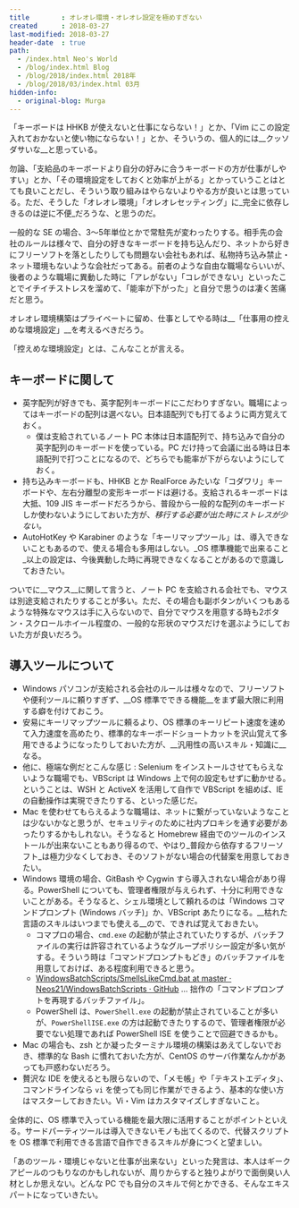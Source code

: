 ```yaml
---
title        : オレオレ環境・オレオレ設定を極めすぎない
created      : 2018-03-27
last-modified: 2018-03-27
header-date  : true
path:
  - /index.html Neo's World
  - /blog/index.html Blog
  - /blog/2018/index.html 2018年
  - /blog/2018/03/index.html 03月
hidden-info:
  - original-blog: Murga
---
```


「キーボードは HHKB が使えないと仕事にならない！」とか、「Vim にこの設定入れておかないと使い物にならない！」とか、そういうの、個人的には__クッソダサいな__と思っている。

勿論、「支給品のキーボードより自分の好みに合うキーボードの方が仕事がしやすい」とか、「その環境設定をしておくと効率が上がる」とかっていうことはとても良いことだし、そういう取り組みはやらないよりやる方が良いとは思っている。ただ、そうした「オレオレ環境」「オレオレセッティング」に_完全に依存しきるのは逆に不便_だろうな、と思うのだ。

一般的な SE の場合、3〜5年単位とかで常駐先が変わったりする。相手先の会社のルールは様々で、自分の好きなキーボードを持ち込んだり、ネットから好きにフリーソフトを落としたりしても問題ない会社もあれば、私物持ち込み禁止・ネット環境もないような会社だってある。前者のような自由な職場ならいいが、後者のような職場に異動した時に「アレがない」「コレができない」といったことでイチイチストレスを溜めて、「能率が下がった」と自分で思うのは凄く苦痛だと思う。

オレオレ環境構築はプライベートに留め、仕事としてやる時は__「仕事用の控えめな環境設定」__を考えるべきだろう。

「控えめな環境設定」とは、こんなことが言える。

## キーボードに関して

- 英字配列が好きでも、英字配列キーボードにこだわりすぎない。職場によってはキーボードの配列は選べない。日本語配列でも打てるように両方覚えておく。
  - 僕は支給されているノート PC 本体は日本語配列で、持ち込みで自分の英字配列のキーボードを使っている。PC だけ持って会議に出る時は日本語配列で打つことになるので、どちらでも能率が下がらないようにしておく。
- 持ち込みキーボードも、HHKB とか RealForce みたいな「コダワリ」キーボードや、左右分離型の変形キーボードは避ける。支給されるキーボードは大抵、109 JIS キーボードだろうから、普段から一般的な配列のキーボードしか使わないようにしておいた方が、_移行する必要が出た時にストレスが少ない。_
- AutoHotKey や Karabiner のような「キーリマップツール」は、導入できないこともあるので、使える場合も多用はしない。_OS 標準機能で出来ること_以上の設定は、今後異動した時に再現できなくなることがあるので意識しておきたい。

ついでに__マウス__に関して言うと、ノート PC を支給される会社でも、マウスは別途支給されたりすることが多い。ただ、その場合も副ボタンがいくつもあるような特殊なマウスは手に入らないので、自分でマウスを用意する時も2ボタン・スクロールホイール程度の、一般的な形状のマウスだけを選ぶようにしておいた方が良いだろう。

## 導入ツールについて

- Windows パソコンが支給される会社のルールは様々なので、フリーソフトや便利ツールに頼りすぎず、__OS 標準でできる機能__をまず最大限に利用する癖を付けておこう。
- 安易にキーリマップツールに頼るより、OS 標準のキーリピート速度を速めて入力速度を高めたり、標準的なキーボードショートカットを沢山覚えて多用できるようになったりしておいた方が、__汎用性の高いスキル・知識に__なる。
- 他に、極端な例だとこんな感じ : Selenium をインストールさせてもらえないような職場でも、VBScript は Windows 上で何の設定もせずに動かせる。ということは、WSH と ActiveX を活用して自作で VBScript を組めば、IE の自動操作は実現できたりする、といった感じだ。
- Mac を使わせてもらえるような職場は、ネットに繋がっていないようなことは少ないかなと思うが、セキュリティのために社内プロキシを通す必要があったりするかもしれない。そうなると Homebrew 経由でのツールのインストールが出来ないこともあり得るので、やはり_普段から依存するフリーソフト_は極力少なくしておき、そのソフトがない場合の代替案を用意しておきたい。
- Windows 環境の場合、GitBash や Cygwin すら導入されない場合があり得る。PowerShell についても、管理者権限が与えられず、十分に利用できないことがある。そうなると、シェル環境として頼れるのは「Windows コマンドプロンプト (Windows バッチ)」か、VBScript あたりになる。__枯れた言語のスキルはいつまでも使える__ので、できれば覚えておきたい。
  - コマプロの場合、`cmd.exe` の起動が禁止されていたりするが、バッチファイルの実行は許容されているようなグループポリシー設定が多い気がする。そういう時は「コマンドプロンプトもどき」のバッチファイルを用意しておけば、ある程度利用できると思う。
  - [WindowsBatchScripts/SmellsLikeCmd.bat at master · Neos21/WindowsBatchScripts · GitHub](https://github.com/Neos21/WindowsBatchScripts/blob/master/SmellsLikeCmd.bat) … 拙作の「コマンドプロンプトを再現するバッチファイル」。
  - PowerShell は、`PowerShell.exe` の起動が禁止されていることが多いが、`PowerShellISE.exe` の方は起動できたりするので、管理者権限が必要でない処理であれば PowerShell ISE を使うことで回避できるかも。
- Mac の場合も、zsh とか凝ったターミナル環境の構築はあえてしないでおき、標準的な Bash に慣れておいた方が、CentOS のサーバ作業なんかがあっても戸惑わないだろう。
- 贅沢な IDE を使えるとも限らないので、「メモ帳」や「テキストエディタ」、コマンドラインなら `vi` を使っても同じ作業ができるよう、基本的な使い方はマスターしておきたい。Vi・Vim はカスタマイズしすぎないこと。

全体的に、OS 標準で入っている機能を最大限に活用することがポイントといえる。サードパーティツールは導入できないモノも出てくるので、代替スクリプトを OS 標準で利用できる言語で自作できるスキルが身につくと望ましい。

「あのツール・環境じゃないと仕事が出来ない」といった発言は、本人はギークアピールのつもりなのかもしれないが、周りからすると独りよがりで面倒臭い人材としか思えない。どんな PC でも自分のスキルで何とかできる、そんなエキスパートになっていきたい。
